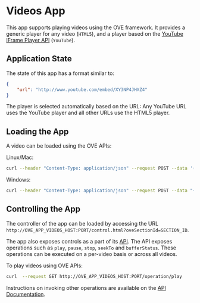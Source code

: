 # Videos App

This app supports playing videos using the OVE framework. It provides a generic player for any video (`HTML5`), and a player based on the [YouTube IFrame Player API](https://developers.google.com/youtube/iframe_api_reference) (`YouTube`).

## Application State

The state of this app has a format similar to:

```json
{
    "url": "http://www.youtube.com/embed/XY3NP4JHXZ4"
}
```

The player is selected automatically based on the URL: Any YouTube URL uses the YouTube player and all other URLs use the HTML5 player.

## Loading the App

A video can be loaded using the OVE APIs:

Linux/Mac:

```sh
curl --header "Content-Type: application/json" --request POST --data '{"app": {"url": "http://OVE_APP_VIDEOS_HOST:PORT","states": {"load": {"url": "http://www.youtube.com/embed/XY3NP4JHXZ4"}}}, "space": "OVE_SPACE", "h": 500, "w": 500, "y": 0, "x": 0}' http://OVE_CORE_HOST:PORT/section
```

Windows:

```sh
curl --header "Content-Type: application/json" --request POST --data "{\"app\": {\"url\": \"http://OVE_APP_VIDEOS_HOST:PORT\", \"states\": {\"load\": {\"url\": \"http://www.youtube.com/embed/XY3NP4JHXZ4\"}}}, \"space\": \"OVE_SPACE\", \"h\": 500, \"w\": 500, \"y\": 0, \"x\": 0}" http://OVE_CORE_HOST:PORT/section
```

## Controlling the App

The controller of the app can be loaded by accessing the URL `http://OVE_APP_VIDEOS_HOST:PORT/control.html?oveSectionId=SECTION_ID`.

The app also exposes controls as a part of its [API](http://OVE_APP_VIDEOS_HOST:PORT/api-docs#operation). The API exposes operations such as `play`, `pause`, `stop`, `seekTo` and `bufferStatus`. These operations can be executed on a per-video basis or across all videos.

To play videos using OVE APIs:

```sh
curl  --request GET http://OVE_APP_VIDEOS_HOST:PORT/operation/play
```

Instructions on invoking other operations are available on the [API Documentation](http://OVE_APP_VIDEOS_HOST:PORT/api-docs#operation).
